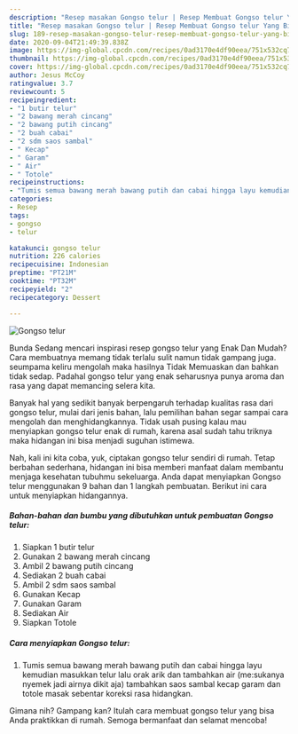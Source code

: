 ```yaml
---
description: "Resep masakan Gongso telur | Resep Membuat Gongso telur Yang Bikin Ngiler"
title: "Resep masakan Gongso telur | Resep Membuat Gongso telur Yang Bikin Ngiler"
slug: 189-resep-masakan-gongso-telur-resep-membuat-gongso-telur-yang-bikin-ngiler
date: 2020-09-04T21:49:39.838Z
image: https://img-global.cpcdn.com/recipes/0ad3170e4df90eea/751x532cq70/gongso-telur-foto-resep-utama.jpg
thumbnail: https://img-global.cpcdn.com/recipes/0ad3170e4df90eea/751x532cq70/gongso-telur-foto-resep-utama.jpg
cover: https://img-global.cpcdn.com/recipes/0ad3170e4df90eea/751x532cq70/gongso-telur-foto-resep-utama.jpg
author: Jesus McCoy
ratingvalue: 3.7
reviewcount: 5
recipeingredient:
- "1 butir telur"
- "2 bawang merah cincang"
- "2 bawang putih cincang"
- "2 buah cabai"
- "2 sdm saos sambal"
- " Kecap"
- " Garam"
- " Air"
- " Totole"
recipeinstructions:
- "Tumis semua bawang merah bawang putih dan cabai hingga layu kemudian masukkan telur lalu orak arik dan tambahkan air (me:sukanya nyemek jadi airnya dikit aja) tambahkan saos sambal kecap garam dan totole masak sebentar koreksi rasa hidangkan."
categories:
- Resep
tags:
- gongso
- telur

katakunci: gongso telur 
nutrition: 226 calories
recipecuisine: Indonesian
preptime: "PT21M"
cooktime: "PT32M"
recipeyield: "2"
recipecategory: Dessert

---
```



![Gongso telur](https://img-global.cpcdn.com/recipes/0ad3170e4df90eea/751x532cq70/gongso-telur-foto-resep-utama.jpg)

Bunda Sedang mencari inspirasi resep gongso telur yang Enak Dan Mudah? Cara membuatnya memang tidak terlalu sulit namun tidak gampang juga. seumpama keliru mengolah maka hasilnya Tidak Memuaskan dan bahkan tidak sedap. Padahal gongso telur yang enak seharusnya punya aroma dan rasa yang dapat memancing selera kita.



Banyak hal yang sedikit banyak berpengaruh terhadap kualitas rasa dari gongso telur, mulai dari jenis bahan, lalu pemilihan bahan segar sampai cara mengolah dan menghidangkannya. Tidak usah pusing kalau mau menyiapkan gongso telur enak di rumah, karena asal sudah tahu triknya maka hidangan ini bisa menjadi suguhan istimewa.


Nah, kali ini kita coba, yuk, ciptakan gongso telur sendiri di rumah. Tetap berbahan sederhana, hidangan ini bisa memberi manfaat dalam membantu menjaga kesehatan tubuhmu sekeluarga. Anda dapat menyiapkan Gongso telur menggunakan 9 bahan dan 1 langkah pembuatan. Berikut ini cara untuk menyiapkan hidangannya.

<!--inarticleads1-->

##### Bahan-bahan dan bumbu yang dibutuhkan untuk pembuatan Gongso telur:

1. Siapkan 1 butir telur
1. Gunakan 2 bawang merah cincang
1. Ambil 2 bawang putih cincang
1. Sediakan 2 buah cabai
1. Ambil 2 sdm saos sambal
1. Gunakan  Kecap
1. Gunakan  Garam
1. Sediakan  Air
1. Siapkan  Totole




<!--inarticleads2-->

##### Cara menyiapkan Gongso telur:

1. Tumis semua bawang merah bawang putih dan cabai hingga layu kemudian masukkan telur lalu orak arik dan tambahkan air (me:sukanya nyemek jadi airnya dikit aja) tambahkan saos sambal kecap garam dan totole masak sebentar koreksi rasa hidangkan.




Gimana nih? Gampang kan? Itulah cara membuat gongso telur yang bisa Anda praktikkan di rumah. Semoga bermanfaat dan selamat mencoba!
